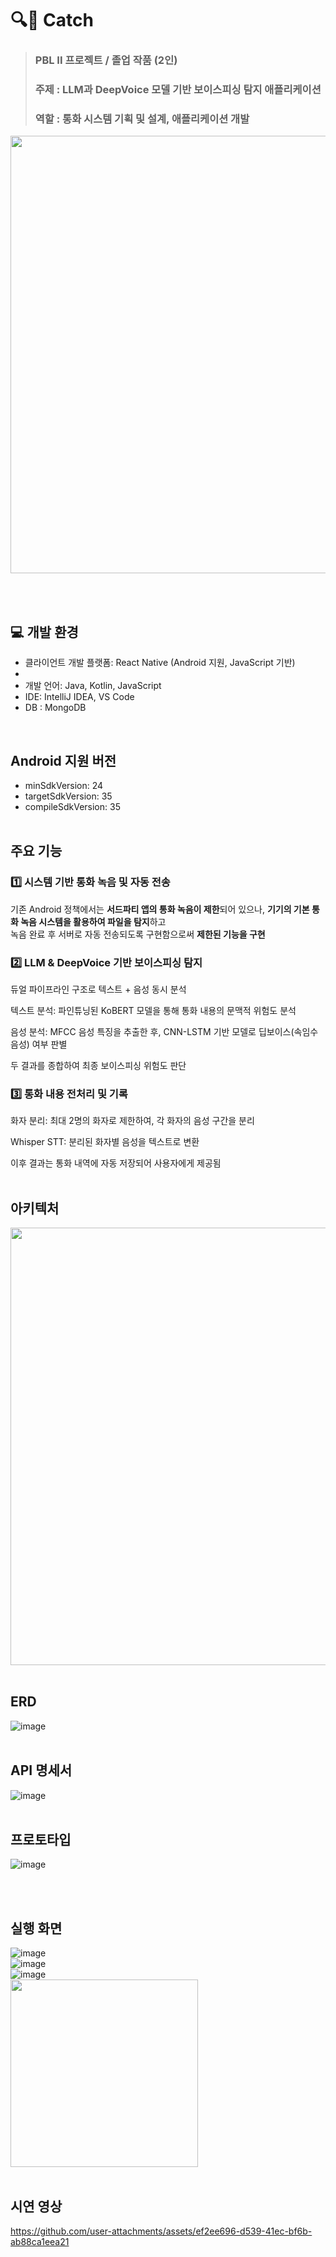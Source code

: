 # 🔍🐾 Catch
> ### PBL II 프로젝트 / 졸업 작품 (2인)
> ### 주제 : LLM과 DeepVoice 모델 기반 보이스피싱 탐지 애플리케이션
> ### 역할 : 통화 시스템 기획 및 설계, 애플리케이션 개발
<img src="https://github.com/user-attachments/assets/2b2c17f6-592b-43ae-a26d-ecd5aba80299" width="700"/>

<br><br> 

## 💻 개발 환경
- 클라이언트 개발 플랫폼: React Native (Android 지원, JavaScript 기반) <br>
- 
- 개발 언어: Java, Kotlin, JavaScript <br> 
- IDE: IntelliJ IDEA, VS Code  <br> 
- DB : MongoDB <br> 
<br>

## Android 지원 버전
- minSdkVersion: 24
- targetSdkVersion: 35 
- compileSdkVersion: 35
<br><br>

##  주요 기능

### 1️⃣ 시스템 기반 통화 녹음 및 자동 전송
기존 Android 정책에서는 **서드파티 앱의 통화 녹음이 제한**되어 있으나, **기기의 기본 통화 녹음 시스템을 활용하여 파일을 탐지**하고 <br>
녹음 완료 후 서버로 자동 전송되도록 구현함으로써 **제한된 기능을 구현**
<br>

### 2️⃣ LLM & DeepVoice 기반 보이스피싱 탐지
듀얼 파이프라인 구조로 텍스트 + 음성 동시 분석

텍스트 분석: 파인튜닝된 KoBERT 모델을 통해 통화 내용의 문맥적 위험도 분석

음성 분석: MFCC 음성 특징을 추출한 후, CNN-LSTM 기반 모델로 딥보이스(속임수 음성) 여부 판별

두 결과를 종합하여 최종 보이스피싱 위험도 판단
<br>

### 3️⃣ 통화 내용 전처리 및 기록
화자 분리: 최대 2명의 화자로 제한하여, 각 화자의 음성 구간을 분리

Whisper STT: 분리된 화자별 음성을 텍스트로 변환

이후 결과는 통화 내역에 자동 저장되어 사용자에게 제공됨
<br><br> 

## 아키텍처
<img src="https://github.com/user-attachments/assets/3dbfc92b-2087-40f5-aa18-f3bdcd195590" width="700"/>
<br><br> 

## ERD
![image](https://github.com/user-attachments/assets/4235d9b4-788e-4121-a65f-18fc3697bdaa)
<br><br> 

## API 명세서
![image](https://github.com/user-attachments/assets/72ea5517-a2eb-490c-9d0a-c03bca3b7e70)
<br><br> 

## 프로토타입
![image](https://github.com/user-attachments/assets/3ebe798b-0b8c-4934-8e23-3f9be91ccf99)

<br><br>

## 실행 화면
![image](https://github.com/user-attachments/assets/b96c7ab4-3784-4cc7-9c87-3e93a45c0e42)
<br>
![image](https://github.com/user-attachments/assets/ce0a813e-bf92-4904-be2d-3d82ea4b23c9)
<br>
![image](https://github.com/user-attachments/assets/84ee990e-0da9-4fc6-a6ad-a42435ca34cf)
<br>
<img src="https://github.com/user-attachments/assets/a7d4c616-7c5b-465b-badb-e9dcd93b3bd0" width="300"/>
<br><br>
## 시연 영상
https://github.com/user-attachments/assets/ef2ee696-d539-41ec-bf6b-ab88ca1eea21

